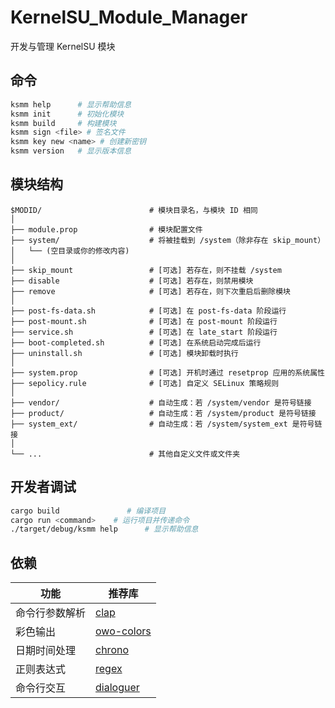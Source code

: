 # KernelSU_Module_Manager
开发与管理 KernelSU 模块

## 命令

```bash
ksmm help      # 显示帮助信息
ksmm init      # 初始化模块
ksmm build     # 构建模块
ksmm sign <file> # 签名文件
ksmm key new <name> # 创建新密钥
ksmm version   # 显示版本信息
```
## 模块结构

``` plaintext
$MODID/                        # 模块目录名，与模块 ID 相同
│
├── module.prop                # 模块配置文件
├── system/                    # 将被挂载到 /system（除非存在 skip_mount）
│   └── (空目录或你的修改内容)
│
├── skip_mount                 # [可选] 若存在，则不挂载 /system
├── disable                    # [可选] 若存在，则禁用模块
├── remove                     # [可选] 若存在，则下次重启后删除模块
│
├── post-fs-data.sh            # [可选] 在 post-fs-data 阶段运行
├── post-mount.sh              # [可选] 在 post-mount 阶段运行
├── service.sh                 # [可选] 在 late_start 阶段运行
├── boot-completed.sh          # [可选] 在系统启动完成后运行
├── uninstall.sh               # [可选] 模块卸载时执行
│
├── system.prop                # [可选] 开机时通过 resetprop 应用的系统属性
├── sepolicy.rule              # [可选] 自定义 SELinux 策略规则
│
├── vendor/                    # 自动生成：若 /system/vendor 是符号链接
├── product/                   # 自动生成：若 /system/product 是符号链接
├── system_ext/                # 自动生成：若 /system/system_ext 是符号链接
│
└── ...                        # 其他自定义文件或文件夹
```

## 开发者调试

```bash
cargo build               # 编译项目
cargo run <command>    # 运行项目并传递命令
./target/debug/ksmm help      # 显示帮助信息
```

## 依赖

| 功能                | 推荐库                                               |
| ----------------- | ------------------------------------------------- |
| 命令行参数解析           | [clap](https://crates.io/crates/clap)             |
| 彩色输出              | [owo-colors](https://crates.io/crates/owo-colors) |
| 日期时间处理            | [chrono](https://crates.io/crates/chrono)         |
| 正则表达式             | [regex](https://crates.io/crates/regex)           |
| 命令行交互             | [dialoguer](https://crates.io/crates/dialoguer)   |
